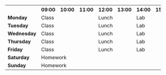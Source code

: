 <!DOCTYPE html>
<html>
   <head>
   	 <title>Problem 5</title>
   </head>
   <table>
   	 <tr>
   	   <td colspan="2">&nbsp;</td>
   	   <th colspan="1"><strong>09:00</strong></th>
   	   <th colspan="1"><strong>10:00</strong></th>
   	   <th colspan="1"><strong>11:00</strong></th>
   	   <th colspan="1"><strong>12:00</strong></th>
   	   <th colspan="1"><strong>13:00</strong></th>
   	   <th colspan="1"><strong>14:00</strong></th>
   	   <th colspan="1"><strong>15:00</strong></th>
   	   <th colspan="1"><strong>16:00</strong></th>
   	   <th colspan="1"><strong>17:00</strong></th>
   	 </tr>
   	 <tr>
   	 	<td colspan="2"><strong>Monday</strong></td>
   	 	<td colspan="3">Class</td>
   	 	<td colspan="2">Lunch</td>
   	 	<td colspan="4">Lab</td>
   	 </tr>
   	 <tr>
   	 	<td colspan="2"><strong>Tuesday</strong></td>
   	 	<td colspan="3">Class</td>
   	 	<td colspan="2">Lunch</td>
   	 	<td colspan="4">Lab</td>
   	 </tr>
   	 <tr>
   	 	<td colspan="2"><strong>Wednesday</strong></td>
   	 	<td colspan="3">Class</td>
   	 	<td colspan="2">Lunch</td>
   	 	<td colspan="4">Lab</td>
   	 </tr>
   	 <tr>
   	 	<td colspan="2"><strong>Thursday</strong></td>
   	 	<td colspan="3">Class</td>
   	 	<td colspan="2">Lunch</td>
   	 	<td colspan="4">Lab</td>
   	 </tr>
   	 <tr>
   	 	<td colspan="2"><strong>Friday</strong></td>
   	 	<td colspan="3">Class</td>
   	 	<td colspan="2">Lunch</td>
   	 	<td colspan="4">Lab</td>
   	 </tr>
       <tr>
          <td colspan="2"><strong>Saturday</strong></td>
          <td colspan="9">Homework</td>
       </tr>
       <tr>
          <td colspan="2"><strong>Sunday</strong></td>
          <td colspan="9">Homework</td>
       </tr>

   </table>
</html>